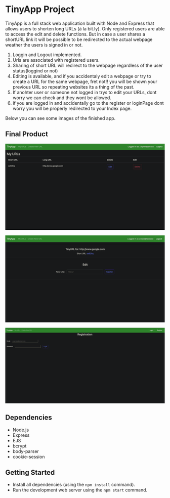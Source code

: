 # TinyApp Project

TinyApp is a full stack web application built with Node and Express that allows users to shorten long URLs (à la bit.ly). Only registered users are able to access the edit and delete functions. But in case a user shares a shortURL link it will be possible to be redirected to the actual webpage weather the users is signed in or not.

  1. Loggin and Logout implemented.
  2. Urls are associated with registered users.
  3. Sharing of short URL will redirect to the webpage regardless of the user status(loggind or not)
  4. Editing is available, and if you accidentaly edit a webpage or try to create a URL for the same webpage, fret not!! you will be shown your previous URL so repeating websites its a thing of the past.
  5. If anohter user or someone not logged in trys to edit your URLs, dont worry we can check and they wont be allowed. 
  6. if you are logged in and accidentally go to the register or loginPage dont worry you will be properly redirected to your Index page.


  Below you can see some images of the finished app. 

## Final Product

!["Index page"](https://github.com/BRB3D/tinyapp/blob/main/docs/Index.png?raw=true)

!["Edit page"](https://github.com/BRB3D/tinyapp/blob/main/docs/edit.png?raw=true)

!["Registration Page"](https://github.com/BRB3D/tinyapp/blob/main/docs/Registration.png?raw=true)

## Dependencies

- Node.js
- Express
- EJS
- bcrypt
- body-parser
- cookie-session

## Getting Started

- Install all dependencies (using the `npm install` command).
- Run the development web server using the `npm start` command.
